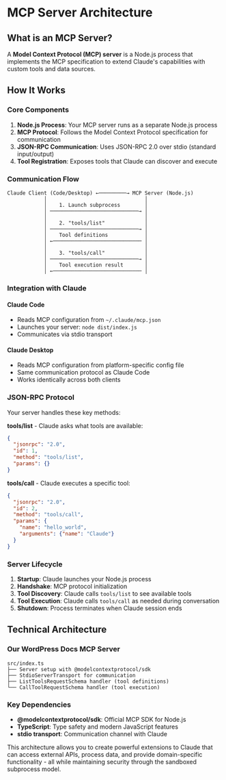 # MCP Server Architecture

## What is an MCP Server?

A **Model Context Protocol (MCP) server** is a Node.js process that implements the MCP specification to extend Claude's capabilities with custom tools and data sources.

## How It Works

### Core Components

1. **Node.js Process**: Your MCP server runs as a separate Node.js process
2. **MCP Protocol**: Follows the Model Context Protocol specification for communication
3. **JSON-RPC Communication**: Uses JSON-RPC 2.0 over stdio (standard input/output)
4. **Tool Registration**: Exposes tools that Claude can discover and execute

### Communication Flow

```
Claude Client (Code/Desktop) ←─────────→ MCP Server (Node.js)
            │                                │
            │    1. Launch subprocess        │
            │ ─────────────────────────────→ │
            │                                │
            │    2. "tools/list"             │
            │ ─────────────────────────────→ │
            │    Tool definitions            │
            │ ←───────────────────────────── │
            │                                │
            │    3. "tools/call"             │
            │ ─────────────────────────────→ │
            │    Tool execution result       │
            │ ←───────────────────────────── │
```

### Integration with Claude

#### Claude Code
- Reads MCP configuration from `~/.claude/mcp.json`
- Launches your server: `node dist/index.js`
- Communicates via stdio transport

#### Claude Desktop
- Reads MCP configuration from platform-specific config file
- Same communication protocol as Claude Code
- Works identically across both clients

### JSON-RPC Protocol

Your server handles these key methods:

**tools/list** - Claude asks what tools are available:
```json
{
  "jsonrpc": "2.0",
  "id": 1,
  "method": "tools/list",
  "params": {}
}
```

**tools/call** - Claude executes a specific tool:
```json
{
  "jsonrpc": "2.0",
  "id": 2,
  "method": "tools/call",
  "params": {
    "name": "hello_world",
    "arguments": {"name": "Claude"}
  }
}
```

### Server Lifecycle

1. **Startup**: Claude launches your Node.js process
2. **Handshake**: MCP protocol initialization
3. **Tool Discovery**: Claude calls `tools/list` to see available tools
4. **Tool Execution**: Claude calls `tools/call` as needed during conversation
5. **Shutdown**: Process terminates when Claude session ends

## Technical Architecture

### Our WordPress Docs MCP Server

```
src/index.ts
├── Server setup with @modelcontextprotocol/sdk
├── StdioServerTransport for communication
├── ListToolsRequestSchema handler (tool definitions)
└── CallToolRequestSchema handler (tool execution)
```

### Key Dependencies

- **@modelcontextprotocol/sdk**: Official MCP SDK for Node.js
- **TypeScript**: Type safety and modern JavaScript features
- **stdio transport**: Communication channel with Claude

This architecture allows you to create powerful extensions to Claude that can access external APIs, process data, and provide domain-specific functionality - all while maintaining security through the sandboxed subprocess model.